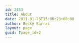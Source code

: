 ```yaml
---
id: 2453
title: About
date: 2011-01-26T15:06:23+00:00
author: Becky Barras
layout: page
guid: ?page_id=2
---
```


<section id="slider-wrapper">
  <div class="prefix_1 suffix_1">
    <div id="slider" class="nivoSlider">
        <img src='http://beckybarrasinteriordesign.com/wp-content/uploads/2015/05/image7-870x381.png' alt='' title='#sliderCaption1' />              <img src='http://beckybarrasinteriordesign.com/wp-content/uploads/2015/05/image1-870x381.png' alt='' title='#sliderCaption2' />              <img src='http://beckybarrasinteriordesign.com/wp-content/uploads/2015/05/image2-870x381.png' alt='' title='#sliderCaption3' />        </div>
<div id="sliderCaption1" class="nivo-html-caption">
</div>
<div id="sliderCaption2" class="nivo-html-caption">
</div>
<div id="sliderCaption3" class="nivo-html-caption">
</div>
  </div>
</section><!--#slider-->

